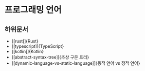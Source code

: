 # 프로그래밍 언어

## 하위문서

* [[rust]]{Rust}
* [[typescript]]{TypeScript}
* [[kotlin]]{Kotlin}
* [[abstract-syntax-tree]]{추상 구문 트리}
* [[dynamic-language-vs-static-language]]{동적 언어 vs 정적 언어}
